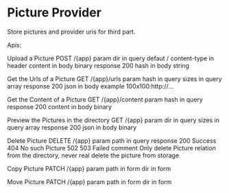 Picture Provider
================================

Store pictures and provider uris for third part.

Apis:

Upload a Picture
	POST /{app}
	param
		dir
			in query
			defaut
				/
		content-type
			in header
		content
			in body
			binary
	response
		200
			hash
				in body
				string

Get the Urls of a Picture
	GET /{app}/urls
	param
		hash
			in query
		sizes
			in query
			array
	response
		200
			json
				in body
				example
					100x100:http://...

Get the Content of a Picture
	GET /{app}/content
	param
		hash
			in query
	response
		200
			content
				in body
				binary

Preview the Pictures in the directory
	GET /{app}
	param
		dir
			in query
		sizes
			in query
			array
	response
		200
			json
				in body
				binary

Delete Picture
	DELETE /{app}
	param
		path
			in query
	response
		200 Success
		404 No such Picture
		502 503 Failed
	comment
		Only delete Picture relation from the directory, never real delete the picture from storage

Copy Picture
	PATCH /{app}
	param
		path
			in form
		dir
			in form

Move Picture
	PATCH /{app}
	param
		path
			in form
		dir
			in form
